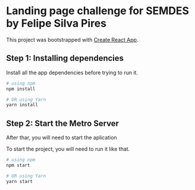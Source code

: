 # Landing page challenge for SEMDES by Felipe Silva Pires

This project was bootstrapped with [Create React App](https://github.com/facebook/create-react-app).

## Step 1: Installing dependencies

Install all the app dependencies before trying to run it.

```bash
# using npm
npm install

# OR using Yarn
yarn install
```

## Step 2: Start the Metro Server

After thar, you will need to start the aplication

To start the project, you will need to run it like that.

```bash
# using npm
npm start

# OR using Yarn
yarn start
```